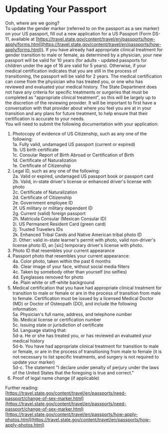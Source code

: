 # Updating Your Passport
Ooh, where are we going?  
To update the gender marker (referred to on the passport as a sex marker) on your US passport, fill out a new application for a US Passport (Form DS-11, available at [https://travel.state.gov/content/travel/en/passports/how-apply/forms.html](https://travel.state.gov/content/travel/en/passports/how-apply/forms.html)). If you have already had appropriate clinical treatment for gender transition to male or female, as determined by a physician, your new passport will be valid for 10 years (for adults - updated passports for children under the age of 16 are valid for 5 years). Otherwise, if your medical certification indicates that you are still in the process of transitioning, the passport will be valid for 2 years. The medical certification can come from the physician who has treated you, or one who has reviewed and evaluated your medical history. The State Department does not have any criteria for specific treatments or surgeries that must be completed as "appropriate clinical treatment", so this will be largely up to the discretion of the reviewing provider. It will be important to first have a conversation with that provider about where you feel you are at in your transition and any plans for future treatment, to help ensure that their certification is accurate to your needs.  
You will need to submit the following documentation with your application:

1. Photocopy of evidence of US Citizenship, such as any one of the following:  
    1a. Fully valid, undamaged US passport (current or expired)  
    1b. US birth certificate  
    1c. Consular Report of Birth Abroad or Certification of Birth  
    1d. Certificate of Naturalization  
    1e. Certificate of Citizenship  
2. Legal ID, such as any one of the following:  
    2a. Valid or expired, undamaged US passport book or passport card  
    2b. Valid, in-state driver's license or enhanced driver's license with photo  
    2c. Certificate of Naturalization  
    2d. Certificate of Citizenship  
    2e. Government employee ID  
    2f. US military or military dependent ID  
    2g. Current (valid) foreign passport  
    2h. Matricula Consular (Mexican Consular ID)  
    2i. US Permanent Resident Card (green card)  
    2j. Trusted Travelers IDs  
    2k. Enhanced Tribal Cards and Native American tribal photo ID  
    2l. Other: valid in-state learner's permit with photo, valid non-driver's license photo ID, an [sic] temporary driver's license with photo.  
3. Photo ID that resembles your current appearance  
4. Passport photo that resembles your current appearance:  
    4a. Color photo, taken within the past 6 months  
    4b. Clear image of your face, without social media filters  
    4c. Taken by somebody other than yourself (no selfies)  
    4d. Eyeglasses removed for photo  
    4e. Plain white or off-white background  
5. Medical certification that you have had appropriate clinical treatment for transition to male or female or are in the process of transition from male to female. Certification must be issued by a licensed Medical Doctor (MD) or Doctor of Osteopath (DO), and include the following information:  
    5a. Physician's full name, address, and telephone number  
    5b. Medical license or certification number  
    5c. Issuing state or jurisdiction of certificate  
    5d. Language stating that:  
        5d-a. He or she has treated you, or has reviewed an evaluated your medical history  
        5d-b. You have had appropriate clinical treatment for transition to male or female, or are in the process of transitioning from male to female (it is not necessary to list specific treatments, and surgery is not required to update your marker)  
        5d-c. The statement "I declare under penalty of perjury under the laws of the United States that the foregoing is true and correct."  
6. Proof of legal name change (if applicable)

Further reading:  
[https://travel.state.gov/content/travel/en/passports/need-passport/change-of-sex-marker.html](https://travel.state.gov/content/travel/en/passports/need-passport/change-of-sex-marker.html)  
[https://travel.state.gov/content/travel/en/passports/how-apply-photos.html](https://travel.state.gov/content/travel/en/passports/how-apply-photos.html)